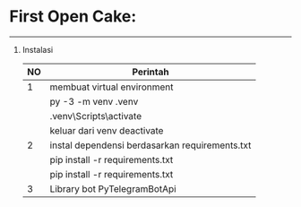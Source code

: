 # First Open Cake:

---

1. Instalasi

   | NO   | Perintah                                       |
   | ---- | ---------------------------------------------- |
   | 1    | membuat virtual environment                    |
   |      | py -3 -m venv .venv                            |
   |      | .venv\Scripts\activate                         |
   |      | keluar dari venv deactivate                    |
   | 2    | instal dependensi berdasarkan requirements.txt |
   |      | pip install -r requirements.txt                |
   |      | pip install -r requirements.txt                |
   | 3  |  Library bot  PyTelegramBotApi            | 4.26.0 |
